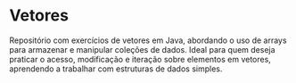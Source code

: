 # Vetores
Repositório com exercícios de vetores em Java, abordando o uso de arrays para armazenar e manipular coleções de dados. Ideal para quem deseja praticar o acesso, modificação e iteração sobre elementos em vetores, aprendendo a trabalhar com estruturas de dados simples.
